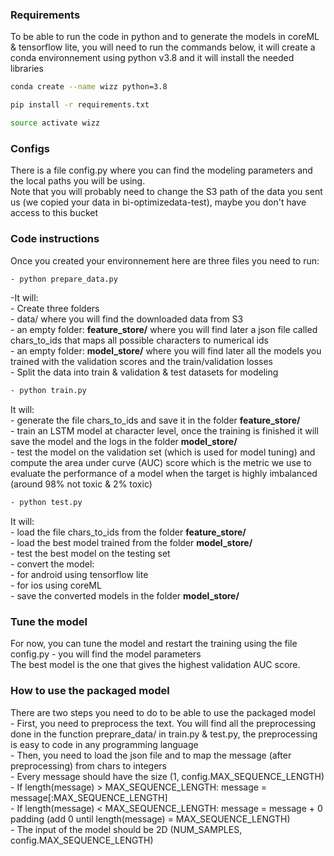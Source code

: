 ### Requirements
To be able to run the code in python and to generate the models in coreML & tensorflow lite, you will need to run the commands below, it will create a conda environnement using python v3.8 and it will install the needed libraries

```bash
conda create --name wizz python=3.8
```

```bash
pip install -r requirements.txt
```

```bash
source activate wizz
```

### Configs
There is a file config.py where you can find the modeling parameters and the local paths you will be using.<br>
Note that you will probably need to change the S3 path of the data you sent us (we copied your data in bi-optimizedata-test), maybe you don't have access to this bucket

### Code instructions
Once you created your environnement here are three files you need to run:

```bash
- python prepare_data.py
```

-It will: <br>
    - Create three folders <br>
        - data/ where you will find the downloaded data from S3 <br>
        - an empty folder: **feature_store/** where you will find later a json file called chars_to_ids that maps all possible characters to numerical ids <br>
        - an empty folder: **model_store/** where you will find later all the models you trained with the validation scores and the train/validation losses <br>
    - Split the data into train & validation & test datasets for modeling <br>

```bash
- python train.py
```

It will: <br>
    - generate the file chars_to_ids and save it in the folder **feature_store/** <br>
    - train an LSTM model at character level, once the training is finished it will save the model and the logs in the folder **model_store/** <br>
    - test the model on the validation set (which is used for model tuning) and compute the area under curve (AUC) score which is the metric we use to evaluate the performance of a model when the target is highly imbalanced (around 98% not toxic & 2% toxic) <br>

```bash
- python test.py
```

It will: <br>
    - load the file chars_to_ids from the folder **feature_store/** <br>
    - load the best model trained from the folder **model_store/** <br>
    - test the best model on the testing set <br>
    - convert the model: <br>
        - for android using tensorflow lite <br>
        - for ios using coreML <br>
    - save the converted models in the folder **model_store/** <br>
    
### Tune the model
For now, you can tune the model and restart the training using the file config.py - you will find the model parameters <br>
The best model is the one that gives the highest validation AUC score. <br>

### How to use the packaged model
There are two steps you need to do to be able to use the packaged model <br>
    - First, you need to preprocess the text. You will find all the preprocessing done in the function preprare_data/ in train.py & test.py, the preprocessing is easy to code in any programming language <br>
    - Then, you need to load the json file and to map the message (after preprocessing) from chars to integers <br>
    - Every message should have the size (1, config.MAX_SEQUENCE_LENGTH) <br>
        - If length(message) > MAX_SEQUENCE_LENGTH: message = message[:MAX_SEQUENCE_LENGTH] <br>
        - If length(message) < MAX_SEQUENCE_LENGTH: message = message + 0 padding (add 0 until length(message) = MAX_SEQUENCE_LENGTH) <br>
        - The input of the model should be 2D (NUM_SAMPLES,  config.MAX_SEQUENCE_LENGTH) <br>